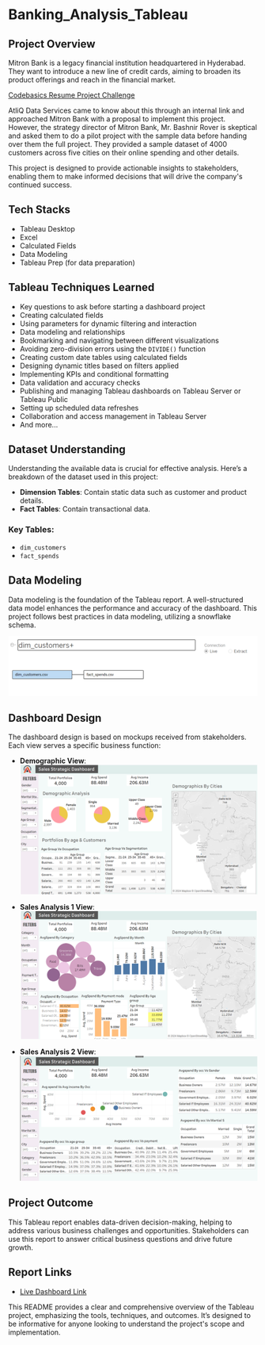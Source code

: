 # Banking_Analysis_Tableau

## Project Overview
Mitron Bank is a legacy financial institution headquartered in Hyderabad. They want to introduce a new line of credit cards, aiming to broaden its product offerings and reach in the financial market. 

[Codebasics Resume Project Challenge](https://codebasics.io/challenge/codebasics-resume-project-challenge/11)

AtliQ Data Services came to know about this through an internal link and approached Mitron Bank with a proposal to implement this project. However, the strategy director of Mitron Bank, Mr. Bashnir Rover is skeptical and asked them to do a pilot project with the sample data before handing over them the full project. They provided a sample dataset of 4000 customers across five cities on their online spending and other details.

This project is designed to provide actionable insights to stakeholders, enabling them to make informed decisions that will drive the company's continued success.

## Tech Stacks
- Tableau Desktop
- Excel
- Calculated Fields
- Data Modeling
- Tableau Prep (for data preparation)

## Tableau Techniques Learned
- Key questions to ask before starting a dashboard project
- Creating calculated fields
- Using parameters for dynamic filtering and interaction
- Data modeling and relationships
- Bookmarking and navigating between different visualizations
- Avoiding zero-division errors using the `DIVIDE()` function
- Creating custom date tables using calculated fields
- Designing dynamic titles based on filters applied
- Implementing KPIs and conditional formatting
- Data validation and accuracy checks
- Publishing and managing Tableau dashboards on Tableau Server or Tableau Public
- Setting up scheduled data refreshes
- Collaboration and access management in Tableau Server
- And more...

## Dataset Understanding
Understanding the available data is crucial for effective analysis. Here’s a breakdown of the dataset used in this project:

- **Dimension Tables**: Contain static data such as customer and product details.
- **Fact Tables**: Contain transactional data.

### Key Tables:
- `dim_customers`
- `fact_spends`

## Data Modeling
Data modeling is the foundation of the Tableau report. A well-structured data model enhances the performance and accuracy of the dashboard. This project follows best practices in data modeling, utilizing a snowflake schema.

<img src="https://github.com/prashantsingh8962/Banking_Analysis_Tableau/blob/main/Resources/data%20model%20.png" class="center">

## Dashboard Design
The dashboard design is based on mockups received from stakeholders. Each view serves a specific business function:

- **Demographic View**: 
  <img src="https://github.com/prashantsingh8962/Banking_Analysis_Tableau/blob/main/Resources/Demographic.png" class="center">

- **Sales Analysis 1 View**: 
  <img src="https://github.com/prashantsingh8962/Banking_Analysis_Tableau/blob/main/Resources/Sale%20analysis1.png" class="center">

- **Sales Analysis 2 View**: 
  <img src="https://github.com/prashantsingh8962/Banking_Analysis_Tableau/blob/main/Resources/sale%20analysis%202.png" class="center">


## Project Outcome
This Tableau report enables data-driven decision-making, helping to address various business challenges and opportunities. Stakeholders can use this report to answer critical business questions and drive future growth.

## Report Links
- [Live Dashboard Link](https://github.com/prashantsingh8962/Banking_Analysis_Tableau/blob/main/Dashboard/My%20Banking%20tableau.twb)


This README provides a clear and comprehensive overview of the Tableau project, emphasizing the tools, techniques, and outcomes. It’s designed to be informative for anyone looking to understand the project's scope and implementation.
